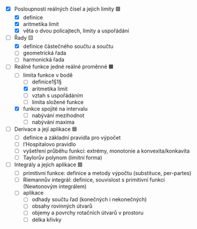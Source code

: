  - [x] Posloupnosti reálných čísel a jejich limity 🟩
    - [x] definice
    - [x] aritmetika limit
    - [x] věta o dvou policajtech, limity a uspořádání
  - [ ] Řady 🟨
    - [x] definice částečného součtu a součtu
    - [ ] geometrická řada
    - [ ] harmonická řada
  - [ ] Reálné funkce jedné reálné proměnné 🟧
    - [ ] limita funkce v bodě
      - [ ] definice1§1§
      - [x] aritmetika limit
      - [ ] vztah s uspořádáním
      - [ ] limita složené funkce
    - [x] funkce spojité na intervalu
      - [ ] nabývání mezihodnot
      - [ ] nabývání maxima
  - [ ] Derivace a její aplikace 🟦
    - [ ] definice a základní pravidla pro výpočet
    - [ ] l’Hospitalovo pravidlo
    - [ ] vyšetření průběhu funkcí: extrémy, monotonie a konvexita/konkavita
    - [ ] Taylorův polynom (limitní forma)
  - [ ] Integrály a jejich aplikace 🟪
    - [ ] primitivní funkce: definice a metody výpočtu (substituce, per-partes)
    - [ ] Riemannův integrál: definice, souvislost s primitivní funkcí (Newtonovým integrálem)
    - [ ] aplikace
      - [ ] odhady součtu řad (konečných i nekonečných)
      - [ ] obsahy rovinných útvarů
      - [ ] objemy a povrchy rotačních útvarů v prostoru
      - [ ] délka křivky
